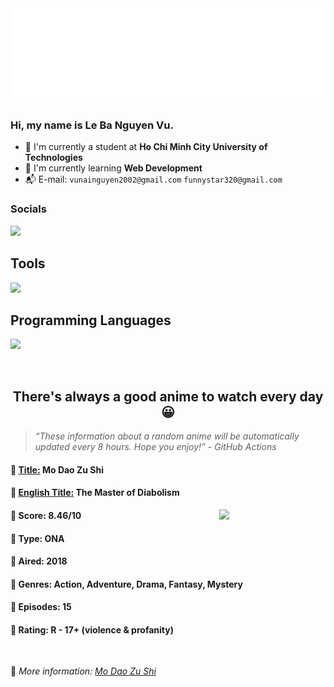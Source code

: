 
<img src="svg/nai.svg" />

<br />

<h3>Hi, my name is <strong>Le Ba Nguyen Vu</strong>.</h3>

- 🏫 I'm currently a student at **Ho Chi Minh City University of Technologies**
- 👀 I'm currently learning **Web Development**
- 📬 E-mail: `vunainguyen2002@gmail.com` `funnystar320@gmail.com`


<h3>Socials</h3>
<a target="_blank" href="https://instagram.com/vu.le1352"><img src="https://img.shields.io/badge/Instagram-%23E4405F.svg?style=for-the-badge&logo=Instagram&logoColor=white" /></a>

<p>
  <h2>Tools</h2>
  <a href="https://skillicons.dev">
    <img src="https://skillicons.dev/icons?i=git,dotnet,mongodb,express,react,nodejs,bootstrap,tailwind,laravel,docker&theme=dark" />
  </a>

  <br />

  <h2>Programming Languages</h2>

  <a href="https://skillicons.dev">
    <img src="https://skillicons.dev/icons?i=javascript,typescript,html,css,cs,php&theme=dark" />
  </a>
</p>

<br />

<h2 align="center">There's always a good anime to watch every day 😀</h2>

<blockquote>
<i>
<q>These information about a random anime will be automatically updated every 8 hours. Hope you enjoy!</q> - GitHub Actions
</i>
</blockquote>

<h4>
  <strong>🥭 <u>Title:</u></strong> Mo Dao Zu Shi
</h4>

<h4>🌿 <u>English Title:</u> The Master of Diabolism</h4>

<img align="right" width="170" src=https://cdn.myanimelist.net/images/anime/1253/93893.jpg />

<h4>🌱 Score: 8.46/10</h4>

<h4>🌲 Type: ONA</h4>

<h4>🌴 Aired: 2018</h4>

<h4>🌵 Genres: Action, Adventure, Drama, Fantasy, Mystery</h4>

<h4>🥑 Episodes: 15</h4>

<h4>🍏 Rating: R - 17+ (violence & profanity)</h4>

<br />

🍂 *More information: [Mo Dao Zu Shi](https://myanimelist.net/anime/37208/Mo_Dao_Zu_Shi)*
    